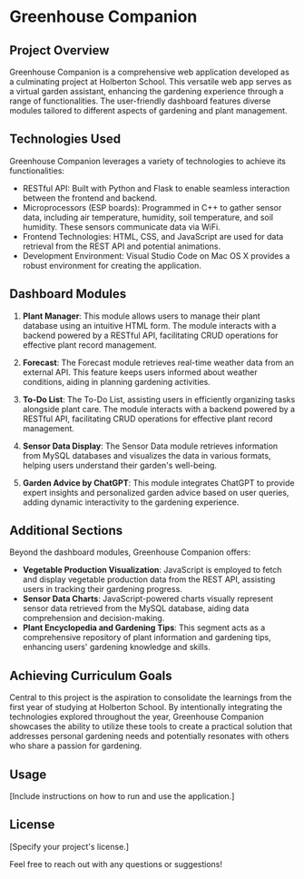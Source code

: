 # Greenhouse Companion

## Project Overview

Greenhouse Companion is a comprehensive web application developed as a culminating project at Holberton School. This versatile web app serves as a virtual garden assistant, enhancing the gardening experience through a range of functionalities. The user-friendly dashboard features diverse modules tailored to different aspects of gardening and plant management.

## Technologies Used

Greenhouse Companion leverages a variety of technologies to achieve its functionalities:

- RESTful API: Built with Python and Flask to enable seamless interaction between the frontend and backend.
- Microprocessors (ESP boards): Programmed in C++ to gather sensor data, including air temperature, humidity, soil temperature, and soil humidity. These sensors communicate data via WiFi.
- Frontend Technologies: HTML, CSS, and JavaScript are used for data retrieval from the REST API and potential animations.
- Development Environment: Visual Studio Code on Mac OS X provides a robust environment for creating the application.

## Dashboard Modules

1. **Plant Manager**: This module allows users to manage their plant database using an intuitive HTML form. The module interacts with a backend powered by a RESTful API, facilitating CRUD operations for effective plant record management.

2. **Forecast**: The Forecast module retrieves real-time weather data from an external API. This feature keeps users informed about weather conditions, aiding in planning gardening activities.

3. **To-Do List**: The To-Do List, assisting users in efficiently organizing tasks alongside plant care. The module interacts with a backend powered by a RESTful API, facilitating CRUD operations for effective plant record management.

4. **Sensor Data Display**: The Sensor Data module retrieves information from MySQL databases and visualizes the data in various formats, helping users understand their garden's well-being.

5. **Garden Advice by ChatGPT**: This module integrates ChatGPT to provide expert insights and personalized garden advice based on user queries, adding dynamic interactivity to the gardening experience.

## Additional Sections

Beyond the dashboard modules, Greenhouse Companion offers:

- **Vegetable Production Visualization**: JavaScript is employed to fetch and display vegetable production data from the REST API, assisting users in tracking their gardening progress.
- **Sensor Data Charts**: JavaScript-powered charts visually represent sensor data retrieved from the MySQL database, aiding data comprehension and decision-making.
- **Plant Encyclopedia and Gardening Tips**: This segment acts as a comprehensive repository of plant information and gardening tips, enhancing users' gardening knowledge and skills.

## Achieving Curriculum Goals

Central to this project is the aspiration to consolidate the learnings from the first year of studying at Holberton School. By intentionally integrating the technologies explored throughout the year, Greenhouse Companion showcases the ability to utilize these tools to create a practical solution that addresses personal gardening needs and potentially resonates with others who share a passion for gardening.

## Usage

[Include instructions on how to run and use the application.]

## License

[Specify your project's license.]

Feel free to reach out with any questions or suggestions!
